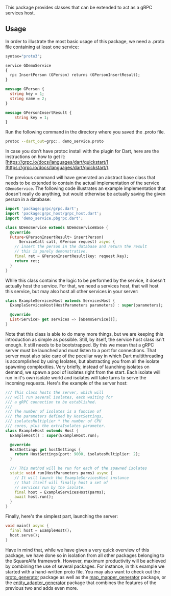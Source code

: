This package provides classes that can be extended
to act as a gRPC services host.


## Usage

In order to illustrate the most basic usage of this package, we need a .proto file containing at least one service:

```proto
syntax="proto3";

service GDemoService
{
  rpc InsertPerson (GPerson) returns (GPersonInsertResult);
} 

message GPerson {
  string key = 1;
  string name = 2;
}   

message GPersonInsertResult {
    string key = 1;
}
```

Run the following command in the directory where you saved the .proto file.
```bash
protoc --dart_out=grpc:. demo_service.proto
```

In case you don't have protoc install with the plugin for Dart, here are the instructions on how to get it: [https://grpc.io/docs/languages/dart/quickstart/](https://grpc.io/docs/languages/dart/quickstart/).

The previous command will have generated an abstract base class that needs to be extended to contain the actual implementation of the service ```GDemoService```. The following code illustrates an example implementation that doesn't really do anything, but would otherwise be actually saving the given person in a database:

```dart
import 'package:grpc/grpc.dart';
import 'package:grpc_host/grpc_host.dart';
import 'demo_service.pbgrpc.dart';

class GDemoService extends GDemoServiceBase {
  @override
  Future<GPersonInsertResult> insertPerson(
      ServiceCall call, GPerson request) async {
    // insert the person in the database and return the result
    // this is purely demonstrative.
    final ret = GPersonInsertResult(key: request.key);
    return ret;
  }
}
```


While this class contains the logic to be performed by the service, it doesn't actually host the service. For that, we need a services host, that will host this service, but may also host all other services in your server:

```dart
class ExampleServicesHost extends ServicesHost {
  ExampleServicesHost(HostParameters parameters) : super(parameters);

  @override
  List<Service> get services => [GDemoService()];
}
```

Note that this class is able to do many more things, but we are keeping this introduction as simple as possible. Still, by itself, the service host class isn't enough. It still needs to be bootstrapped. By this we mean that a gRPC server must be launched and must listen to a port for connections. That server must also take care of the peculiar way in which Dart multithreading is accomplished by using Isolates, but abstracting you from all the isolate spawning complexities. Very briefly, instead of launching isolates on demand, we spawn a pool of isolates right from the start. Each isolate will run in it's own isolate world and isolates will take turns to serve the incoming requests. Here's the example of the server host:

```dart
/// This class hosts the server, which will
/// will run several isolates, each waiting for
/// a gRPC connection to be established.
///
/// The number of isolates is a funcion of
/// the parameters defined by HostSettings,
/// isolatesMultiplier * the number of CPU
/// cores, plus the extraIsolates parameter.
class ExampleHost extends Host {
  ExampleHost() : super(ExampleHost.run);

  @override
  HostSettings get hostSettings {
    return HostSettings(port: 9000, isolatesMultiplier: 2);
  }

  /// This method will be run for each of the spawned isolates
  static void run(HostParameters parms) async {
    // It will launch the ExampleServicesHost instance
    // that itself will finally host a set of
    // services run by the isolate.
    final host = ExampleServicesHost(parms);
    await host.run();
  }
}
```

Finally, here's the simplest part, launching the server:

```dart
void main() async {
  final host = ExampleHost();
  host.serve();
}
```

Have in mind that, while we have given a very quick overview of this package, we have done so in isolation from all other packages belonging to the SquareAlfa framework. However, maximum productivity will be achieved by combining the use of several packages. For instance, in this example we started with a hand-written proto file. You may also want to check out the [proto_generator](https://gitlab.com/squarealfa/dart_framework/-/tree/main/proto_mapper/proto_generator) package as well as the [map_mapper_generator](https://gitlab.com/squarealfa/dart_framework/-/tree/main/map_mapper/map_mapper_generator) package, or the [entity_adapter_generator](https://gitlab.com/squarealfa/dart_framework/-/tree/main/entity_adapter/entity_adapter_generator) package that combines the features of the previous two and adds even more.
